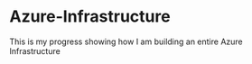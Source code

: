 # Azure-Infrastructure
This is my progress showing how I am building an entire Azure Infrastructure
